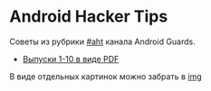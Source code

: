 # Android Hacker Tips

Советы из рубрики [#aht](https://t.me/android_guards_today/180) канала Android Guards.

- [Выпуски 1-10 в виде PDF](AHT-10.pdf)

В виде отдельных картинок можно забрать в [img](img)